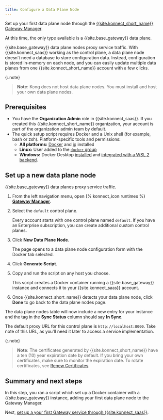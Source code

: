 ```yaml
---
title: Configure a Data Plane Node
---
```


Set up your first data plane node through the
[{{site.konnect_short_name}} Gateway Manager](/konnect/gateway-manager).

At this time, the only type available is a {{site.base_gateway}}
data plane.

{{site.base_gateway}} data plane nodes proxy service traffic. With
{{site.konnect_saas}} working as the control plane, a
data plane node doesn't need a database to store configuration data. Instead,
configuration is stored in-memory on each node, and you can easily update
multiple data planes from one {{site.konnect_short_name}} account with a few clicks.

{:.note}
> **Note:** Kong does not host data plane nodes. You must install and host your own
data plane nodes.

## Prerequisites

* You have the **Organization Admin** role in
{{site.konnect_saas}}. If you created this {{site.konnect_short_name}} organization, your account
is part of the organization admin team by default.
* The quick setup script requires Docker and a Unix shell (for example, bash or
  zsh). Platform-specific tools and permissions:
  * **All platforms:** [Docker](https://docs.docker.com/get-docker/) and [jq](https://stedolan.github.io/jq/) installed
  * **Linux:** User added to the [`docker` group](https://docs.docker.com/engine/install/linux-postinstall/)
  * **Windows:** Docker Desktop [installed](https://docs.docker.com/docker-for-windows/install/#install-docker-desktop-on-windows) and [integrated with a WSL 2 backend](https://docs.docker.com/docker-for-windows/wsl/).

## Set up a new data plane node

{{site.base_gateway}} data planes proxy service traffic.

1. From the left navigation menu, open {% konnect_icon runtimes %} [**Gateway Manager**](https://cloud.konghq.com/runtime-manager).

1. Select the `default` control plane.

    Every account starts with one control plane named `default`. If you have an
    Enterprise subscription, you can create additional custom control planes.

1. Click **New Data Plane Node**.

     The page opens to a data plane node configuration form with the Docker tab
     selected.

1. Click **Generate Script**.

1. Copy and run the script on any host you choose.

    This script creates a Docker container running a
    {{site.base_gateway}} instance and connects it to your
    {{site.konnect_saas}} account.

1. Once {{site.konnect_short_name}} detects your data plane node, 
click **Done** to go back to the data plane nodes page.

The data plane nodes table will now include
a new entry for your instance and the tag in the **Sync Status** column should
say **In Sync**.

The default proxy URL for this control plane is `http://localhost:8000`. Take
note of this URL, as you'll need it later to access a service
implementation.

{:.note}
> **Note:** The certificates generated by {{site.konnect_short_name}} have a ten (10) year expiration
date by default. If you bring your own certificates, make sure to monitor the
expiration date. To rotate certificates, see
[Renew Certificates](/konnect/gateway-manager/data-plane-nodes/renew-certificates)

## Summary and next steps

In this step, you ran a script which set up a Docker container with a
{{site.base_gateway}} instance, adding your first data plane node to the Gateway Manager.

Next, [set up a your first Gateway service through {{site.konnect_saas}}](/konnect/getting-started/deploy-service/).
